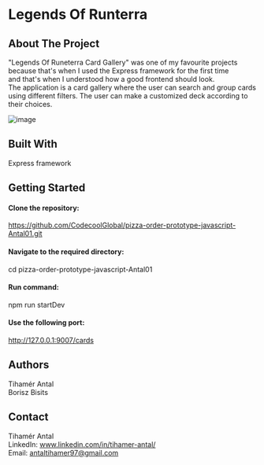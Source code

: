 # Legends Of Runterra  

## About The Project  
"Legends Of Runeterra Card Gallery" was one of my favourite projects because that's when I used the Express framework for the first time  
and that's when I understood how a good frontend should look.  
The application is a card gallery where the user can search and group cards using different filters. The user can make a customized deck according to their choices. 

![image](https://github.com/CodecoolGlobal/pizza-order-prototype-javascript-Antal01/assets/118159451/522df5f4-f876-4de6-b5a2-c8d916b42493)


## Built With  
Express framework  

## Getting Started  

#### Clone the repository:  
https://github.com/CodecoolGlobal/pizza-order-prototype-javascript-Antal01.git  

#### Navigate to the required directory:  
cd pizza-order-prototype-javascript-Antal01  

#### Run command:  
npm run startDev  

#### Use the following port:  
http://127.0.0.1:9007/cards  

## Authors  
Tihamér Antal    
Borisz Bisits  

## Contact  
Tihamér Antal  
LinkedIn: www.linkedin.com/in/tihamer-antal/  
Email: antaltihamer97@gmail.com  
